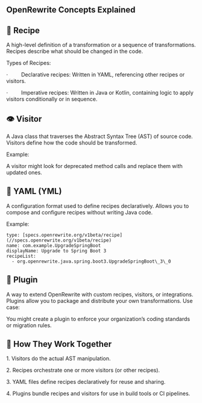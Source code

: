 ## OpenRewrite Concepts Explained

## 🔧 Recipe

A high-level definition of a transformation or a sequence of transformations. Recipes describe what should be changed in the code.

Types of Recipes:

·         Declarative recipes: Written in YAML, referencing other recipes or visitors.

·         Imperative recipes: Written in Java or Kotlin, containing logic to apply visitors conditionally or in sequence.

## 👁️ Visitor

A Java class that traverses the Abstract Syntax Tree (AST) of source code. Visitors define how the code should be transformed.

Example:

A visitor might look for deprecated method calls and replace them with updated ones.

## 📄 YAML (YML)

A configuration format used to define recipes declaratively. Allows you to compose and configure recipes without writing Java code.

Example:

```
type: [specs.openrewrite.org/v1beta/recipe](//specs.openrewrite.org/v1beta/recipe)  
name: com.example.UpgradeSpringBoot  
displayName: Upgrade to Spring Boot 3  
recipeList:  
  - org.openrewrite.java.spring.boot3.UpgradeSpringBoot\_3\_0
```

## 🔌 Plugin

A way to extend OpenRewrite with custom recipes, visitors, or integrations. Plugins allow you to package and distribute your own transformations.
Use case:

You might create a plugin to enforce your organization’s coding standards or migration rules.


## 🧩 How They Work Together

1\. Visitors do the actual AST manipulation.

2\. Recipes orchestrate one or more visitors (or other recipes).

3\. YAML files define recipes declaratively for reuse and sharing.

4\. Plugins bundle recipes and visitors for use in build tools or CI pipelines.


